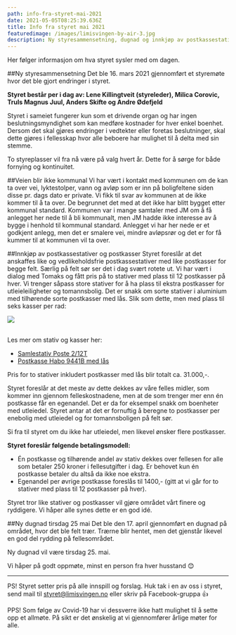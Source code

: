 ```yaml
---
path: info-fra-styret-mai-2021
date: 2021-05-05T08:25:39.636Z
title: Info fra styret mai 2021
featuredimage: /images/limisvingen-by-air-3.jpg
description: Ny styresammensetning, dugnad og innkjøp av postkassestativer
---
```

Her følger informasjon om hva styret sysler med om dagen.

##Ny styresammensetning
Det ble 16. mars 2021 gjennomført et styremøte hvor det ble gjort endringer i styret. 

**Styret består per i dag av: Lene Killingtveit (styreleder), Milica Corovic, Truls Magnus Juul, Anders Skifte og Andre Ødefjeld**

Styret i sameiet fungerer kun som et drivende organ og har ingen beslutningsmyndighet som kan medføre kostnader for hver enkel boenhet. Dersom det skal gjøres endringer i vedtekter eller foretas beslutninger, skal dette gjøres i fellesskap hvor alle beboere har mulighet til å delta med sin stemme. 

To styreplasser vil fra nå være på valg hvert år. Dette for å sørge for både fornying og kontinuitet.

##Veien blir ikke kommunal
Vi har vært i kontakt med kommunen om de kan ta over vei, lyktestolper, vann og avløp som er inn på boligfeltene siden disse pr. dags dato er private. Vi fikk til svar av kommunen at de ikke kommer til å ta over. De begrunnet det med at det ikke har blitt bygget etter kommunal standard. Kommunen var i mange samtaler med JM om å få anlegget her nede til å bli kommunalt, men JM hadde ikke interesse av å bygge i henhold til kommunal standard. Anlegget vi har her nede er et godkjent anlegg, men det er smalere vei, mindre avløpsrør og det er for få kummer til at kommunen vil ta over.

##Innkjøp av postkassestativer og postkasser
Styret foreslår at det anskaffes like og vedlikeholdsfrie postkassestativer med like postkasser for begge felt. Særlig på felt sør ser det i dag svært rotete ut. Vi har vært i dialog med Tomaks og fått pris på to stativer med plass til 12 postkasser på hver. Vi trenger såpass store stativer for å ha plass til ekstra postkasser for utleieleiligheter og tomannsbolig. Det er snakk om sorte stativer i aluminium med tilhørende sorte postkasser med lås. Slik som dette, men med plass til seks kasser per rad:

<img src="/images/postkassestativ.png" style="max-width:320px; height: auto; margin-bottom:1rem;"/>

Les mer om stativ og kasser her:
- [Samlestativ Poste 2/12T](https://tomaks.no/nettbutikk.html#!/products/poste-2-12t-postkassestativ-med-tak-for-12-postkasser-p%C3%A5-2-raderlakkert-rustfritt)
- [Postkasse Habo 9441B med lås](https://habo.com/no/sortiment/postkasser-og-skilt/postkasser/postkasse-med-las/postkasse-15190) 

Pris for to stativer inkludert postkasser med lås blir totalt ca. 31.000,-.

Styret foreslår at det meste av dette dekkes av våre felles midler, som kommer inn gjennom felleskostnadene, men at de som trenger mer enn én postkasse får en egenandel. Det er da for eksempel snakk om boenheter med utleiedel. Styret antar at det er fornuftig å beregne to postkasser per enebolig med utleiedel og for tomannsboligen på felt sør. 

Si fra til styret om du ikke har utleiedel, men likevel ønsker flere postkasser.

**Styret foreslår følgende betalingsmodell:** 
- Én postkasse og tilhørende andel av stativ dekkes over fellesen for alle som betaler 250 kroner i fellesutgifter i dag. Er behovet kun én postkasse betaler du altså da ikke noe ekstra.
- Egenandel per øvrige postkasse foreslås til 1400,- (gitt at vi går for to stativer med plass til 12 postkasser på hver).

Styret tror like stativer og postkasser vil gjøre området vårt finere og ryddigere. Vi håper alle synes dette er en god idé.

##Ny dugnad tirsdag 25 mai
Det ble den 17. april gjennomført en dugnad på området, hvor det ble felt trær. Trærne blir hentet, men det gjenstår likevel en god del rydding på fellesområdet.  

Ny dugnad vil være tirsdag 25. mai. 

Vi håper på godt oppmøte, minst en person fra hver husstand 😊

---

PS! Styret setter pris på alle innspill og forslag. Huk tak i en av oss i styret, send mail til styret@limisvingen.no eller skriv på Facebook-gruppa 👍 

PPS! Som følge av Covid-19 har vi dessverre ikke hatt mulighet til å sette opp et allmøte. På sikt er det ønskelig at vi gjennomfører årlige møter for alle.



